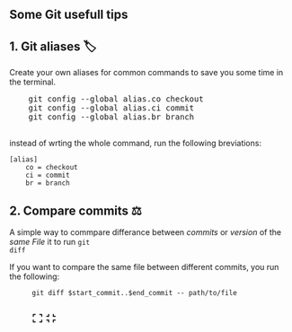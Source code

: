 ## Some Git usefull  tips 

<h2>
  <a name="1-git-aliases-%F0%9F%8F%B7" href="#1-git-aliases-%F0%9F%8F%B7">
  </a>
  1. Git aliases 🏷
</h2>


Create your own aliases for common commands to save you some time in the terminal.

<pre>
	git config --global alias.co checkout
	git config --global alias.ci commit
	git config --global alias.br branch

</pre>

instead of wrting the whole command, run the following breviations:

```plaintext width: fit-content;
[alias]
    co = checkout
    ci = commit
    br = branch
```


<h2>
  <a name="2-compare-commits-%E2%9A%96" href="#2-compare-commits-%E2%9A%96">
  </a>
  2. Compare commits ⚖
</h2>

A simple way to commpare differance between *commits* or *version* of the *same File* it to run <code>git diff</code>

<dt>If you want to compare the same file between different commits, you run the following:</dt>
<dd>
	<div class="highlight js-code-highlight">
	<pre class="highlight plaintext"><code>git diff $start_commit..$end_commit -- path/to/file
	</code></pre>
	<div class="highlight__panel js-actions-panel">
	<div class="highlight__panel-action js-fullscreen-code-action">
	    <svg xmlns="http://www.w3.org/2000/svg" width="20px" height="20px" viewBox="0 0 24 24" class="highlight-action crayons-icon highlight-action--fullscreen-on"><title>Enter fullscreen mode</title>
	    <path d="M16 3h6v6h-2V5h-4V3zM2 3h6v2H4v4H2V3zm18 16v-4h2v6h-6v-2h4zM4 19h4v2H2v-6h2v4z"></path>
	</svg>
	<svg xmlns="http://www.w3.org/2000/svg" width="20px" height="20px" viewBox="0 0 24 24" class="highlight-action crayons-icon highlight-action--fullscreen-off"><title>Exit fullscreen mode</title>
	    <path d="M18 7h4v2h-6V3h2v4zM8 9H2V7h4V3h2v6zm10 8v4h-2v-6h6v2h-4zM8 15v6H6v-4H2v-2h6z"></path>
	</svg>
	</div>
	</div>
	</div>
</dd>